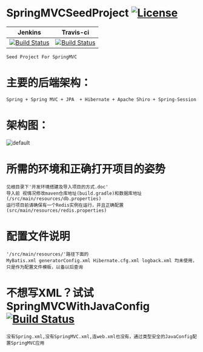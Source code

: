 # SpringMVCSeedProject [![License](http://img.shields.io/:license-apache-brightgreen.svg)](http://www.apache.org/licenses/LICENSE-2.0.html)
|Jenkins|Travis-ci|
|:--:|:--:|
|[![Build Status](http://210.31.198.175:8080/jenkins/job/SpringMVCSeedProject/badge/icon)](https://github.com/izhangzhihao/SpringMVCSeedProject)|[![Build Status](https://travis-ci.org/izhangzhihao/SpringMVCSeedProject.svg?branch=master)](https://travis-ci.org/izhangzhihao/SpringMVCSeedProject)|
    Seed Project For SpringMVC

# 主要的后端架构：
    Spring + Spring MVC + JPA  + Hibernate + Apache Shiro + Spring-Session
    
# 架构图：
![default](https://cloud.githubusercontent.com/assets/12044174/17878264/3bece7a0-691c-11e6-973b-d60cd3ec91d1.png)

# 所需的环境和正确打开项目的姿势
    见根目录下'开发环境搭建及导入项目的方式.doc'
    导入前 视情况修改maven仓库地址(build.gradle)和数据库地址(/src/main/resources/db.properties)
    运行项目前请确保有一个Redis实例在运行，并且正确配置(src/main/resources/redis.properties)
    
# 配置文件说明
    '/src/main/resources/'路径下面的 
    MyBatis.xml generatorConfig.xml Hibernate.cfg.xml logback.xml 均未使用，只是作为配置文件模板，以备以后查询

# 不想写XML？试试SpringMVCWithJavaConfig [![Build Status](https://travis-ci.org/izhangzhihao/SpringMVCWithJavaConfig.svg?branch=master)](https://github.com/izhangzhihao/SpringMVCWithJavaConfig)
    没有Spring.xml,没有SpringMVC.xml,连web.xml也没有，通过类型安全的JavaConfig配置SpringMVC应用

